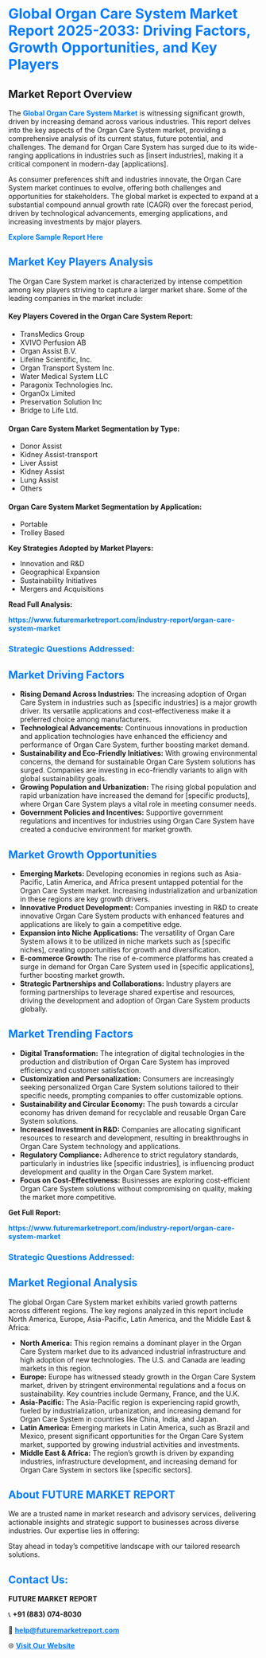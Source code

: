<h1 style="color: #007BFF;">Global Organ Care System Market Report 2025-2033: Driving Factors, Growth Opportunities, and Key Players</h1>

<section id="overview">
<h2>Market Report Overview</h2>
<p>The <a href="https://www.futuremarketreport.com/industry-report/organ-care-system-market" style="color: #007BFF; text-decoration: none;"><strong>Global Organ Care System Market</strong></a> is witnessing significant growth, driven by increasing demand across various industries. This report delves into the key aspects of the Organ Care System market, providing a comprehensive analysis of its current status, future potential, and challenges. The demand for Organ Care System has surged due to its wide-ranging applications in industries such as [insert industries], making it a critical component in modern-day [applications].</p>
<p>As consumer preferences shift and industries innovate, the Organ Care System market continues to evolve, offering both challenges and opportunities for stakeholders. The global market is expected to expand at a substantial compound annual growth rate (CAGR) over the forecast period, driven by technological advancements, emerging applications, and increasing investments by major players.</p>
</section>

<section id="overview">
<p><a href="https://www.futuremarketreport.com/request-sample/reportId=56246" style="color: #007BFF; text-decoration: none;"><strong>Explore Sample Report Here</strong></a></p>
</section>

<section id="key-players">
<h2 style="color: #007BFF;">Market Key Players Analysis</h2>
<p>The Organ Care System market is characterized by intense competition among key players striving to capture a larger market share. Some of the leading companies in the market include:</p>
<h4>Key Players Covered in the Organ Care System Report:</h4>
<ul><li>TransMedics Group</li><li>XVIVO Perfusion AB</li><li>Organ Assist B.V.</li><li>Lifeline Scientific, Inc.</li><li>Organ Transport System Inc.</li><li>Water Medical System LLC</li><li>Paragonix Technologies Inc.</li><li>OrganOx Limited</li><li>Preservation Solution Inc</li><li>Bridge to Life Ltd.</li></ul>
<h4>Organ Care System Market Segmentation by Type:</h4>
<ul><li>Donor Assist</li><li>Kidney Assist-transport</li><li>Liver Assist</li><li>Kidney Assist</li><li>Lung Assist</li><li>Others</li></ul>

<h4>Organ Care System Market Segmentation by Application:</h4>
<ul><li>Portable</li><li>Trolley Based</li></ul>
<p><strong>Key Strategies Adopted by Market Players:</strong></p>
<ul>
<li>Innovation and R&D</li>
<li>Geographical Expansion</li>
<li>Sustainability Initiatives</li>
<li>Mergers and Acquisitions</li>
</ul>
</section>

<section>
<p><strong>Read Full Analysis: </strong></p><a href="https://www.futuremarketreport.com/industry-report/organ-care-system-market" style="color: #007BFF; text-decoration: none;"><strong>https://www.futuremarketreport.com/industry-report/organ-care-system-market</strong></a>
<h3 style="color: #007BFF;">Strategic Questions Addressed:</h3>
</section>

<section id="driving-factors">
<h2 style="color: #007BFF;">Market Driving Factors</h2>
<ul>
<li><strong>Rising Demand Across Industries:</strong> The increasing adoption of Organ Care System in industries such as [specific industries] is a major growth driver. Its versatile applications and cost-effectiveness make it a preferred choice among manufacturers.</li>
<li><strong>Technological Advancements:</strong> Continuous innovations in production and application technologies have enhanced the efficiency and performance of Organ Care System, further boosting market demand.</li>
<li><strong>Sustainability and Eco-Friendly Initiatives:</strong> With growing environmental concerns, the demand for sustainable Organ Care System solutions has surged. Companies are investing in eco-friendly variants to align with global sustainability goals.</li>
<li><strong>Growing Population and Urbanization:</strong> The rising global population and rapid urbanization have increased the demand for [specific products], where Organ Care System plays a vital role in meeting consumer needs.</li>
<li><strong>Government Policies and Incentives:</strong> Supportive government regulations and incentives for industries using Organ Care System have created a conducive environment for market growth.</li>
</ul>
</section>

<section id="growth-opportunities">
<h2 style="color: #007BFF;">Market Growth Opportunities</h2>
<ul>
<li><strong>Emerging Markets:</strong> Developing economies in regions such as Asia-Pacific, Latin America, and Africa present untapped potential for the Organ Care System market. Increasing industrialization and urbanization in these regions are key growth drivers.</li>
<li><strong>Innovative Product Development:</strong> Companies investing in R&D to create innovative Organ Care System products with enhanced features and applications are likely to gain a competitive edge.</li>
<li><strong>Expansion into Niche Applications:</strong> The versatility of Organ Care System allows it to be utilized in niche markets such as [specific niches], creating opportunities for growth and diversification.</li>
<li><strong>E-commerce Growth:</strong> The rise of e-commerce platforms has created a surge in demand for Organ Care System used in [specific applications], further boosting market growth.</li>
<li><strong>Strategic Partnerships and Collaborations:</strong> Industry players are forming partnerships to leverage shared expertise and resources, driving the development and adoption of Organ Care System products globally.</li>
</ul>
</section>

<section id="trending-factors">
<h2 style="color: #007BFF;">Market Trending Factors</h2>
<ul>
<li><strong>Digital Transformation:</strong> The integration of digital technologies in the production and distribution of Organ Care System has improved efficiency and customer satisfaction.</li>
<li><strong>Customization and Personalization:</strong> Consumers are increasingly seeking personalized Organ Care System solutions tailored to their specific needs, prompting companies to offer customizable options.</li>
<li><strong>Sustainability and Circular Economy:</strong> The push towards a circular economy has driven demand for recyclable and reusable Organ Care System solutions.</li>
<li><strong>Increased Investment in R&D:</strong> Companies are allocating significant resources to research and development, resulting in breakthroughs in Organ Care System technology and applications.</li>
<li><strong>Regulatory Compliance:</strong> Adherence to strict regulatory standards, particularly in industries like [specific industries], is influencing product development and quality in the Organ Care System market.</li>
<li><strong>Focus on Cost-Effectiveness:</strong> Businesses are exploring cost-efficient Organ Care System solutions without compromising on quality, making the market more competitive.</li>
</ul>
</section>

<section>
<p><strong>Get Full Report: </strong></p><a href="https://www.futuremarketreport.com/industry-report/organ-care-system-market" style="color: #007BFF; text-decoration: none;"><strong>https://www.futuremarketreport.com/industry-report/organ-care-system-market</strong></a>
<h3 style="color: #007BFF;">Strategic Questions Addressed:</h3>
</section>


<section id="regional-analysis">
<h2 style="color: #007BFF;">Market Regional Analysis</h2>
<p>The global Organ Care System market exhibits varied growth patterns across different regions. The key regions analyzed in this report include North America, Europe, Asia-Pacific, Latin America, and the Middle East & Africa:</p>
<ul>
<li><strong>North America:</strong> This region remains a dominant player in the Organ Care System market due to its advanced industrial infrastructure and high adoption of new technologies. The U.S. and Canada are leading markets in this region.</li>
<li><strong>Europe:</strong> Europe has witnessed steady growth in the Organ Care System market, driven by stringent environmental regulations and a focus on sustainability. Key countries include Germany, France, and the U.K.</li>
<li><strong>Asia-Pacific:</strong> The Asia-Pacific region is experiencing rapid growth, fueled by industrialization, urbanization, and increasing demand for Organ Care System in countries like China, India, and Japan.</li>
<li><strong>Latin America:</strong> Emerging markets in Latin America, such as Brazil and Mexico, present significant opportunities for the Organ Care System market, supported by growing industrial activities and investments.</li>
<li><strong>Middle East & Africa:</strong> The region’s growth is driven by expanding industries, infrastructure development, and increasing demand for Organ Care System in sectors like [specific sectors].</li>
</ul>
</section>

<footer>
<h2 style="color: #007BFF;">About FUTURE MARKET REPORT</h2>
<p>We are a trusted name in market research and advisory services, delivering actionable insights and strategic support to businesses across diverse industries. Our expertise lies in offering:</p>

<p>Stay ahead in today’s competitive landscape with our tailored research solutions.</p>

<h2 style="color: #007BFF;">Contact Us:</h2>
<p><strong>FUTURE MARKET REPORT</strong></p>
<p>📞 <strong>+91 (883) 074-8030</strong></p>
<p>📧 <strong><a href="mailto:help@futuremarketreport.com" style="color: #007BFF;">help@futuremarketreport.com</a></strong></p>
<p>🌐 <strong><a href="https://www.futuremarketreport.com/" style="color: #007BFF;">Visit Our Website</a></strong></p>
</footer>